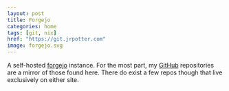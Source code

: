 ```yaml
---
layout: post
title: Forgejo
categories: home
tags: [git, nix]
href: "https://git.jrpotter.com"
image: forgejo.svg
---
```


A self-hosted [forgejo](https://forgejo.org/) instance. For the most part, my
[GitHub](https://github.com) repositories are a mirror of those found here.
There do exist a few repos though that live exclusively on either site.
